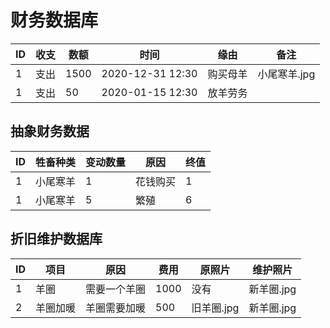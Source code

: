 # 财务数据库

| ID   | 收支 | 数额 | 时间 | 缘由 | 备注 |
| ---- | ---- | ---- | ---- | ---- | ---- |
|    1  |   支出   |   1500   |   2020-12-31 12:30   |    购买母羊  |  小尾寒羊.jpg    |
|    1  |   支出   |   50   |   2020-01-15 12:30   |    放羊劳务  |      |

## 抽象财务数据

| ID   | 牲畜种类 | 变动数量 | 原因 | 终值 |
| ---- | -------- | -------- | ---- | ---- |
|   1   |    小尾寒羊      |     1     |   花钱购买   |   1   |
|   1   |    小尾寒羊      |     5     |   繁殖   |   6   |

## 折旧维护数据库

| ID   | 项目 | 原因 | 费用 | 原照片 | 维护照片 |
| ---- | ---- | ---- | ---- | ------ | -------- |
|   1   |   羊圈   |   需要一个羊圈   |    1000  |    没有    |    新羊圈.jpg      |
|   2   |   羊圈加暖   |   羊圈需要加暖   |  500   |   旧羊圈.jpg     |    新羊圈.jpg      |

